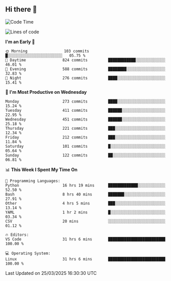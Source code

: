 ## Hi there 👋

<!--
**Wangmerlyn/Wangmerlyn** is a ✨ _special_ ✨ repository because its `README.md` (this file) appears on your GitHub profile.

Here are some ideas to get you started:

- 🔭 I’m currently working on ...
- 🌱 I’m currently learning ...
- 👯 I’m looking to collaborate on ...
- 🤔 I’m looking for help with ...
- 💬 Ask me about ...
- 📫 How to reach me: ...
- 😄 Pronouns: ...
- ⚡ Fun fact: ...
-->
<!--START_SECTION:waka-->
![Code Time](http://img.shields.io/badge/Code%20Time-122%20hrs%2030%20mins-blue)

![Lines of code](https://img.shields.io/badge/From%20Hello%20World%20I%27ve%20Written-8.9%20million%20lines%20of%20code-blue)

**I'm an Early 🐤** 

```text
🌞 Morning                103 commits         █░░░░░░░░░░░░░░░░░░░░░░░░   05.75 % 
🌆 Daytime                824 commits         ████████████░░░░░░░░░░░░░   46.01 % 
🌃 Evening                588 commits         ████████░░░░░░░░░░░░░░░░░   32.83 % 
🌙 Night                  276 commits         ████░░░░░░░░░░░░░░░░░░░░░   15.41 % 
```
📅 **I'm Most Productive on Wednesday** 

```text
Monday                   273 commits         ████░░░░░░░░░░░░░░░░░░░░░   15.24 % 
Tuesday                  411 commits         ██████░░░░░░░░░░░░░░░░░░░   22.95 % 
Wednesday                451 commits         ██████░░░░░░░░░░░░░░░░░░░   25.18 % 
Thursday                 221 commits         ███░░░░░░░░░░░░░░░░░░░░░░   12.34 % 
Friday                   212 commits         ███░░░░░░░░░░░░░░░░░░░░░░   11.84 % 
Saturday                 101 commits         █░░░░░░░░░░░░░░░░░░░░░░░░   05.64 % 
Sunday                   122 commits         ██░░░░░░░░░░░░░░░░░░░░░░░   06.81 % 
```


📊 **This Week I Spent My Time On** 

```text
💬 Programming Languages: 
Python                   16 hrs 19 mins      █████████████░░░░░░░░░░░░   52.50 % 
Bash                     8 hrs 40 mins       ███████░░░░░░░░░░░░░░░░░░   27.91 % 
Other                    4 hrs 5 mins        ███░░░░░░░░░░░░░░░░░░░░░░   13.14 % 
YAML                     1 hr 2 mins         █░░░░░░░░░░░░░░░░░░░░░░░░   03.34 % 
CSV                      20 mins             ░░░░░░░░░░░░░░░░░░░░░░░░░   01.12 % 

🔥 Editors: 
VS Code                  31 hrs 6 mins       █████████████████████████   100.00 % 

💻 Operating System: 
Linux                    31 hrs 6 mins       █████████████████████████   100.00 % 
```


 Last Updated on 25/03/2025 16:30:30 UTC
<!--END_SECTION:waka-->
